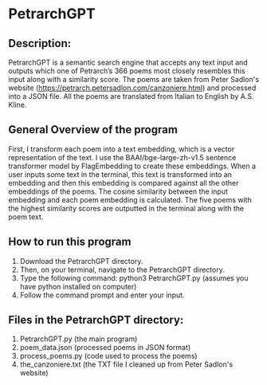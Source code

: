 # PetrarchGPT

## Description:

PetrarchGPT is a semantic search engine that accepts any text input and outputs which one of Petrarch’s 366 poems most closely resembles this input along with a similarity score. The poems are taken from Peter Sadlon's website (https://petrarch.petersadlon.com/canzoniere.html) and processed into a JSON file. All the poems are translated from Italian to English by A.S. Kline. 

## General Overview of the program

First, I transform each poem into a text embedding, which is a vector representation of the text. I use the BAAI/bge-large-zh-v1.5 sentence transformer model by FlagEmbedding to create these embeddings. When a user inputs some text in the terminal, this text is transformed into an embedding and then this embedding is compared against all the other embeddings of the poems. The cosine similarity between the input embedding and each poem embedding is calculated. The five poems with the highest similarity scores are outputted in the terminal along with the poem text.

## How to run this program

1. Download the PetrarchGPT directory.
2. Then, on your terminal, navigate to the PetrarchGPT directory.
3. Type the following command: python3 PetrarchGPT.py (assumes you have python installed on computer)
4. Follow the command prompt and enter your input.

## Files in the PetrarchGPT directory:

1. PetrarchGPT.py (the main program)
2. poem_data.json (processed poems in JSON format)
3. process_poems.py (code used to process the poems)
4. the_canzoniere.txt (the TXT file I cleaned up from Peter Sadlon's website)
